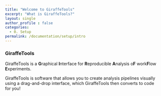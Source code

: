 ```yaml
---
title: "Welcome to GiraffeTools"
excerpt: "What is GiraffeTools?"
layout: single
author_profile : false
categories:
  - 0. Setup
permalink: /documentation/setup/intro
---
```



### GiraffeTools
GiraffeTools is a **G**raphical **I**nterface for **R**eproducible **A**nalysis o**F** work**F**low **E**xperiments.

GiraffeTools is software that allows you to create analysis pipelines visually
using a drag-and-drop interface, which GiraffeTools then converts to code for you!


<!-- Want an image here? -->
<!-- <figure>
	<a href="{{ site.url }}{{ site.baseurl }}/documentation/images/giraffetools_windows.png"><img
    src="{{ site.url }}{{ site.baseurl }}/{{ example_path }}/documentation/images/giraffetools_windows.png"></a>
	<figcaption>The four windows of the GiraffeTools GUI.</figcaption>
</figure> -->
